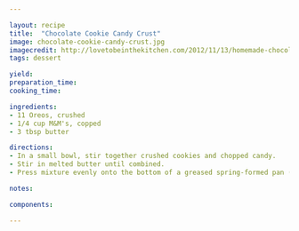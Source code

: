 ```yaml
---

layout: recipe
title:  "Chocolate Cookie Candy Crust"
image: chocolate-cookie-candy-crust.jpg
imagecredit: http://lovetobeinthekitchen.com/2012/11/13/homemade-chocolate-cookie-pie-crust/
tags: dessert

yield: 
preparation_time: 
cooking_time: 

ingredients:
- 11 Oreos, crushed
- 1/4 cup M&M's, copped
- 3 tbsp butter

directions:
- In a small bowl, stir together crushed cookies and chopped candy.
- Stir in melted butter until combined.
- Press mixture evenly onto the bottom of a greased spring-formed pan (pie pan).

notes:

components:

---
```


